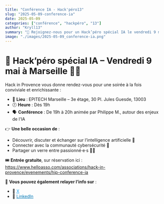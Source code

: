 ```yaml
---
title: "Conférence IA - Hack'péro13"
slug: "2025-05-09-conference-ia"
date: 2025-05-09
categories: ["conférence", "hackpéro", "13"]
author: "Kryll13"
summary: "🎉 Rejoignez-nous pour un Hack’péro spécial IA le vendredi 9 mai à Marseille à EPITECH, avec une conférence de Philippe M. sur les enjeux de l'IA, suivie de réseautage et d'un verre – entrée gratuite sur réservation ! 🧠🍻"
image: "./images/2025-05-09_conference-ia.png"
---
```

# 🎉 Hack’péro spécial IA – Vendredi 9 mai à Marseille 🧠🍻

Hack in Provence vous donne rendez-vous pour une soirée à la fois conviviale et enrichissante :

- 📍 **Lieu** : EPITECH Marseille – 3e étage, 30 Pl. Jules Guesde, 13003
- 🕖 **Heure** : Dès 19h
- 🗣️ **Conférence** : De 19h à 20h animée par Philippe M., autour des enjeux de l'IA

👉 **Une belle occasion de** :
- Découvrir, discuter et échanger sur l’intelligence artificielle 🤖
- Connecter avec la communauté cybersécurité 🔐
- Partager un verre entre passionné·e·s 🍺✨

🎟️ **Entrée gratuite**, sur réservation ici :  
<a href="https://www.helloasso.com/associations/hack-in-provence/evenements/hip-conference-ia" style="color: #0077B5; text-decoration: underline;">https://www.helloasso.com/associations/hack-in-provence/evenements/hip-conference-ia</a>

📢 **Vous pouvez également relayer l’info sur** :
- 🧵 <a href="https://x.com/hackinprovence/status/1917246814941859892?t=CuTWBvd0bQ3EFfEzkaCTSQ&s=19" style="color: #1DA1F2; text-decoration: underline;">X</a>
- 🔗 <a href="https://fr.linkedin.com/posts/hackinprovence_hack-in-provence-vous-invite-à-une-soirée-activity-7323012076895985665-qJ7G" style="color: #0077B5; text-decoration: underline;">LinkedIn</a>

